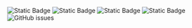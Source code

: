 ![Static Badge](https://img.shields.io/badge/blacklists-60-000000) ![Static Badge](https://img.shields.io/badge/blacklisted-3098581-cc0000) ![Static Badge](https://img.shields.io/badge/whitelisted-2244-00CC00) ![Static Badge](https://img.shields.io/badge/streaming_blacklist-28107-000000) ![GitHub issues](https://img.shields.io/github/issues/fabriziosalmi/blacklists)
